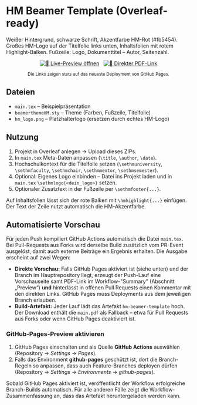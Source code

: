 # HM Beamer Template (Overleaf-ready)

Weißer Hintergrund, schwarze Schrift, Akzentfarbe HM-Rot (#fb5454).
Großes HM-Logo auf der Titelfolie links unten, Inhaltsfolien mit rotem
Highlight-Balken. Fußzeile: Logo, Dokumenttitel – Autor, Seitenzahl.

<p align="center">
  <a href="https://sebishepherd.github.io/hm-latex-beamer-template/" target="_blank" rel="noopener noreferrer"><img alt="🚀 Live-Preview öffnen" src="https://img.shields.io/badge/%F0%9F%9A%80%20Live--Preview%20%C3%B6ffnen-fb5454?style=for-the-badge&logo=github&logoColor=white" /></a>
  &#160;
  <a href="https://sebishepherd.github.io/hm-latex-beamer-template/main.pdf" target="_blank" rel="noopener noreferrer"><img alt="📄 Direkter PDF-Link" src="https://img.shields.io/badge/%F0%9F%93%84%20Direkter%20PDF--Link-444444?style=for-the-badge&logo=adobeacrobatreader&logoColor=white" /></a>
</p>
<p align="center"><small>Die Links zeigen stets auf das neueste Deployment von GitHub Pages.</small></p>

## Dateien
- `main.tex` – Beispielpräsentation
- `beamerthemeHM.sty` – Theme (Farben, Fußzeile, Titelfolie)
- `hm_logo.png` – Platzhalterlogo (ersetzen durch echtes HM-Logo)

## Nutzung
1. Projekt in Overleaf anlegen → Upload dieses ZIPs.
2. In `main.tex` Meta-Daten anpassen (`\title`, `\author`, `\date`).
3. Hochschulkontext für die Titelfolie setzen (`\sethmuniversity`,
   `\sethmfaculty`, `\sethmchair`, `\sethmmentor`, `\sethmsemester`).
4. Optional: Eigenes Logo einbinden – Datei ins Projekt laden
   und in `main.tex` `\sethmlogo{<dein_logo>}` setzen.
5. Optionaler Zusatztext in der Fußzeile per `\sethmfooter{...}`.

Auf Inhaltsfolien lässt sich der rote Balken mit `\hmhighlight{...}`
einfügen. Der Text der Zeile nutzt automatisch die HM-Akzentfarbe.

## Automatisierte Vorschau
Für jeden Push kompiliert GitHub Actions automatisch die Datei `main.tex`.
Bei Pull-Requests aus Forks wird derselbe Build zusätzlich vom PR-Event ausgelöst, damit auch
externe Beiträge ein Ergebnis erhalten. Die Ausgabe erscheint auf zwei Wegen:

- **Direkte Vorschau:** Falls GitHub Pages aktiviert ist (siehe unten) und der Branch im
  Hauptrepository liegt, erzeugt der Push-Lauf eine Vorschauseite samt PDF-Link im
  Workflow-"Summary" (Abschnitt „Preview“) **und** hinterlässt in offenen Pull Requests einen
  Kommentar mit den direkten Links. GitHub Pages muss Deployments aus dem jeweiligen Branch
  erlauben.
- **Build-Artefakt:** Jeder Lauf lädt das Artefakt `hm-beamer-template` hoch. Der Download
  enthält die `main.pdf` als Fallback – etwa für Pull Requests aus Forks oder wenn GitHub Pages
  deaktiviert ist.

### GitHub-Pages-Preview aktivieren
1. GitHub Pages einschalten und als Quelle **GitHub Actions** auswählen
   (Repository → *Settings* → *Pages*).
2. Falls das Environment **github-pages** geschützt ist, dort die Branch-Regeln so anpassen,
   dass auch Feature-Branches deployen dürfen (Repository → *Settings* → *Environments* →
   *github-pages*).

Sobald GitHub Pages aktiviert ist, veröffentlicht der Workflow erfolgreiche Branch-Builds
automatisch. Für alle anderen Fälle zeigt die Workflow-Zusammenfassung an, dass das Artefakt
heruntergeladen werden kann.
